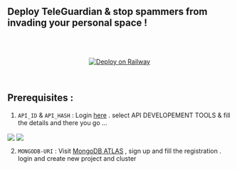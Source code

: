 ## Deploy TeleGuardian & stop spammers from invading your personal space !
<br>
<br>
<div id="deploy" align="center">
  
[![Deploy on Railway](https://railway.app/button.svg)](https://railway.app/template/_5NJ1H?referralCode=LUJMFv)

</div>

<br>


## Prerequisites :

1.  `API_ID` & `API_HASH` : Login [here](https://my.telegram.org/auth) . select API DEVELOPEMENT TOOLS & fill the details and there you go ...

   <img align = "center" src = "https://i.postimg.cc/4xr6DZRX/fghdg.png"> 
   <img align = "center" src = "https://i.postimg.cc/KYD5BVCF/Inkedwjeh-LI.jpg">

2. `MONGODB-URI` : Visit [MongoDB ATLAS](https://www.mongodb.com/cloud/atlas/register) , sign up and fill the registration .
   login and create new project and cluster 
